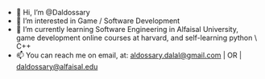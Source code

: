 - 👋 Hi, I’m @Daldossary
- 👀 I’m interested in Game / Software Development
- 🌱 I’m currently learning Software Engineering in Alfaisal University, 
     game development online courses at harvard, and self-learning python \ C++
- 📫 You can reach me on email, at: aldossary.dalal@gmail.com | OR | daldossary@alfaisal.edu

<!---
Daldossary/Daldossary is a ✨ special ✨ repository because its `README.md` (this file) appears on your GitHub profile.
You can click the Preview link to take a look at your changes.
--->
